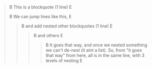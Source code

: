 > B This is
> a blockquote (1 line) E
>
> B We can jump lines like this, E
> > B and add nested
> > other blockquotes (1 line) E
> > > B and others E
> >>> B It goes that way,
> and once we nested something we can't de-nest
> >> (it aint a list).
> > So, from "it goes that way" from here,
all is in the same line, with 3 levels of nesting E
